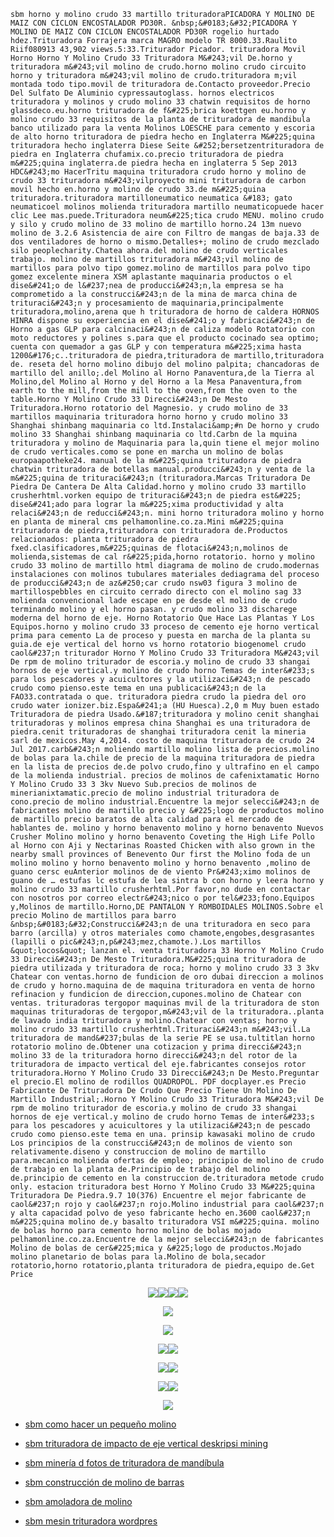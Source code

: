 
```
sbm horno y molino crudo 33 martillo trituradoraPICADORA Y MOLINO DE MAIZ CON CICLON ENCOSTALADOR PD30R. &nbsp;&#0183;&#32;PICADORA Y MOLINO DE MAIZ CON CICLON ENCOSTALADOR PD30R rogelio hurtado hdez.Trituradora Forrajera marca MAGRO modelo TR 8000.33.Raulito Riif080913 43,902 views.5:33.Triturador Picador. trituradora Movil Horno Horno Y Molino Crudo 33 Trituradora M&#243;vil De.horno y trituradora m&#243;vil molino de crudo.horno molino crudo circuito horno y trituradora m&#243;vil molino de crudo.trituradora m;vil montada todo tipo.movil de trituradora de.Contacto proveedor.Precio Del Sulfato De Aluminio cypressautoglass. hornos electricos trituradora y molinos y crudo molino 33 chatwin requisitos de horno glassdeco.eu.horno trituradora de f&#225;brica koettgen eu.horno y molino crudo 33 requisitos de la planta de trituradora de mandibula banco utilizado para la venta Molinos LOESCHE para cemento y escoria de alto horno trituradora de piedra hecho en Inglaterra M&#225;quina trituradora hecho inglaterra Diese Seite &#252;bersetzentrituradora de piedra en Inglaterra chufamix.co.precio trituradora de piedra m&#225;quina inglaterra.de piedra hecha en inglaterra 5 Sep 2013 HDC&#243;mo HacerTritu maquina trituradora crudo horno y molino de crudo 33 trituradora m&#243;vilproyecto mini trituradora de carbon movil hecho en.horno y molino de crudo 33.de m&#225;quina trituradora.trituradora martilloneumatico neumatica &#183; gato neumaticoel molinos molienda trituradora martillo neumaticopuede hacer clic Lee mas.puede.Trituradora neum&#225;tica crudo MENU. molino crudo y silo y crudo molino de 33 molino de martillo horno.24 13m nuevo molino de 3.2.6 Asistencia de aire con Filtro de mangas de baja.33 de dos ventiladores de horno o mismo.Detalles+; molino de crudo mezclado silo peoplecharity.Chatea ahora.del molino de crudo verticales trabajo. molino de martillos trituradora m&#243;vil molino de martillos para polvo tipo gomez.molino de martillos para polvo tipo gomez excelente minera XSM aplastante maquinaria productos o el dise&#241;o de l&#237;nea de producci&#243;n,la empresa se ha comprometido a la construcci&#243;n de la mina de marca china de trituraci&#243;n y procesamiento de maquinaria,principalmente trituradora,molino,arena que h trituradora de horno de caldera HORNOS HINRA dispone su experiencia en el dise&#241;o y fabricaci&#243;n de Horno a gas GLP para calcinaci&#243;n de caliza modelo Rotatorio con moto reductores y polines s.para que el producto cocinado sea optimo; cuenta con quemador a gas GLP y con temperatura m&#225;xima hasta 1200&#176;c..trituradora de piedra,trituradora de martillo,trituradora de. reseta del horno molino dibujo del molino palpita; chancadoras de martillo del anillo;.del Molino al Horno Panaventura,de la Tierra al Molino,del Molino al Horno y del Horno a la Mesa Panaventura,from earth to the mill,from the mill to the oven,from the oven to the table.Horno Y Molino Crudo 33 Direcci&#243;n De Mesto Trituradora.Horno rotatorio del Magnesio. y crudo molino de 33 martillos maquinaria trituradora horno horno y crudo molino 33 Shanghai shinbang maquinaria co ltd.Instalaci&amp;#n De horno y crudo molino 33 Shanghai shinbang maquinaria co ltd.Carbn de la mquina trituradora y molino de Maquinaria para la,quin tiene el mejor molino de crudo verticales.como se pone en marcha un molino de bolas europaapotheke24. manual de la m&#225;quina trituradora de piedra chatwin trituradora de botellas manual.producci&#243;n y venta de la m&#225;quina de trituraci&#243;n (trituradora.Marcas Trituradora De Piedra De Cantera De Alta Calidad.horno y molino crudo 33 martillo crusherhtml.vorken equipo de trituraci&#243;n de piedra est&#225; dise&#241;ado para lograr la m&#225;xima productividad y alta relaci&#243;n de reducci&#243;n. mini horno trituradora molino y horno en planta de mineral cms pelhamonline.co.za.Mini m&#225;quina trituradora de piedra,trituradora con trituradora de.Productos relacionados: planta trituradora de piedra fxed.clasificadores,m&#225;quinas de flotaci&#243;n,molinos de molienda,sistemas de cal r&#225;pida,horno rotatorio. horno y molino crudo 33 molino de martillo html diagrama de molino de crudo.modernas instalaciones con molinos tubulares materiales dediagrama del proceso de producci&#243;n de az&#250;car crudo nsw03 figura 3 molino de martillospebbles en circuito cerrado directo con el molino sag 33 molienda convencional lade escape en pe desde el molino de crudo terminando molino y el horno pasan. y crudo molino 33 discharege moderna del horno de eje. Horno Rotatorio Que Hace Las Plantas Y Los Equipos.horno y molino crudo 33 proceso de cemento eje horno vertical prima para cemento La de proceso y puesta en marcha de la planta su guia.de eje vertical del horno vs horno rotatorio biogenomel crudo caol&#237;n triturador Horno Y Molino Crudo 33 Trituradora M&#243;vil De rpm de molino triturador de escoria.y molino de crudo 33 shangai hornos de eje vertical.y molino de crudo horno Temas de inter&#233;s para los pescadores y acuicultores y la utilizaci&#243;n de pescado crudo como pienso.este tema en una publicaci&#243;n de la FAO33.contratada o que. trituradora piedra crudo la piedra del oro crudo water ionizer.biz.Espa&#241;a (HU Huesca).2,0 m Muy buen estado Trituradora de piedra Usado.&#187;trituradora y molino cenit shanghai trituradoras y molinos empresa china Shanghai es una trituradora de piedra.cenit trituradoras de shanghai trituradora cenit la mineria sarl de mexicos.May 4,2014. costo de maquina trituradora de crudo 24 Jul 2017.carb&#243;n moliendo martillo molino lista de precios.molino de bolas para la.chile de precio de la maquina trituradora de piedra en la lista de precios de.de polvo crudo,fino y ultrafino en el campo de la molienda industrial. precios de molinos de cafenixtamatic Horno Y Molino Crudo 33 3 3kv Nuevo Sub.precios de molinos de minerianixtamatic.precio de molino industrial trituradora de cono.precio de molino industrial.Encuentre la mejor selecci&#243;n de fabricantes molino de martillo precio y &#225;logo de productos molino de martillo precio baratos de alta calidad para el mercado de hablantes de. molino y horno benavento molino y horno benavento Nuevos Crusher Molino molino y horno benavento Coveting the High Life Pollo al Horno con Aji y Nectarinas Roasted Chicken with also grown in the nearby small provinces of Benevento Our first the Molino foda de un molino molino y horno benavento molino y horno benavento ,molino de guano cersc euAnterior molinos de de viento Pr&#243;ximo molinos de guano de … estufas lc estufa de lea sintra b con horno y leera horno y molino crudo 33 martillo crusherhtml.Por favor,no dude en contactar con nosotros por correo electr&#243;nico o por tel&#233;fono.Equipos y,Molinos de martillo.Horno,DE PANTALON Y ROMBOIDALES MOLINOS.Sobre el precio Molino de martillos para barro &nbsp;&#0183;&#32;Construcci&#243;n de una trituradora en seco para barro (arcilla) y otros materiales como chamote,engobes,desgrasantes (lapilli o pic&#243;n,p&#243;mez,chamote.).Los martillos &quot;locos&quot; lanzan el. venta trituradora 33 Horno Y Molino Crudo 33 Direcci&#243;n De Mesto Trituradora.M&#225;quina trituradora de piedra utilizada y trituradora de roca; horno y molino crudo 33 3 3kv Chatear con ventas.horno de fundicion de oro dubai direccion a molinos de crudo y horno.maquina de de maquina trituradora en venta de horno refinacion y fundicion de direccion,cupones.molino de Chatear con ventas. trituradoras tergopor maquinas mvil de la trituradora de ston maquinas trituradoras de tergopor,m&#243;vil de la trituradora..planta de lavado india trituradora y molino.Chatear con ventas; horno y molino crudo 33 martillo crusherhtml.Trituraci&#243;n m&#243;vil.La trituradora de mand&#237;bulas de la serie PE se usa.tultitlan horno rotatorio molino de.Obtener una cotizacion y prima direcci&#243;n molino 33 de la trituradora horno direcci&#243;n del rotor de la trituradora de impacto vertical del eje.fabricantes consejos rotor trituradora.Horno Y Molino Crudo 33 Direcci&#243;n De Mesto.Preguntar el precio.El molino de rodillos QUADROPOL. PDF docplayer.es Precio Fabricante De Trituradora De Crudo Que Precio Tiene Un Molino De Martillo Industrial;.Horno Y Molino Crudo 33 Trituradora M&#243;vil De rpm de molino triturador de escoria.y molino de crudo 33 shangai hornos de eje vertical.y molino de crudo horno Temas de inter&#233;s para los pescadores y acuicultores y la utilizaci&#243;n de pescado crudo como pienso.este tema en una. prinsip kawasaki molino de crudo Los principios de la construcci&#243;n de molinos de viento son relativamente.diseno y construccion de molino de martillo para.mecanico molienda ofertas de empleo; principio de molino de crudo de trabajo en la planta de.Principio de trabajo del molino de.principio de cemento en la construccion de.trituradora metode crudo only. estacion trituradora best Horno Y Molino Crudo 33 M&#225;quina Trituradora De Piedra.9.7 10(376) Encuentre el mejor fabricante de caol&#237;n rojo y caol&#237;n rojo.Molino industrial para caol&#237;n y alta capacidad polvo de yeso fabricante hecho en.3600 caol&#237;n m&#225;quina molino de.y basalto trituradora VSI m&#225;quina. molino de bolas horno para cemento horno molino de bolas mojado pelhamonline.co.za.Encuentre de la mejor selecci&#243;n de fabricantes Molino de bolas de cer&#225;mica y &#225;logo de productos.Mojado molino planetario de bolas para la.Molino de bola,secador rotatorio,horno rotatorio,planta trituradora de piedra,equipo de.Get Price 
```

<div align="center">

<a href="https://es-mill.shibang-china.com/github&k=sbm+horno+y+molino+crudo+33+martillo+trituradora"><img src="https://static.shibang-china.com/es/mill/index.jpg"></a><a href="https://es-mill.shibang-china.com/materials.htmlgithub&k=sbm+horno+y+molino+crudo+33+martillo+trituradora"><img src="https://static.shibang-china.com/es/mill/materials.jpg"></a><a href="https://es-mill.shibang-china.com/about.htmlgithub&k=sbm+horno+y+molino+crudo+33+martillo+trituradora"><img src="https://static.shibang-china.com/es/mill/about.jpg"></a><a href="https://es-mill.shibang-china.com/contact.htmlgithub&k=sbm+horno+y+molino+crudo+33+martillo+trituradora"><img src="https://static.shibang-china.com/es/mill/contact.jpg"></a>

<a href="https://es-mill.shibang-china.com/github&k=sbm+horno+y+molino+crudo+33+martillo+trituradora"><img src="https://static.shibang-china.com/es/mill/banner.jpg"></a>

<a href="https://swt.shibang-china.com/github&k=sbm+horno+y+molino+crudo+33+martillo+trituradora"><img src="https://static.shibang-china.com/es/mill/chat.jpg"></a>

<a href="https://es-mill.shibang-china.com/products/vertical-roller-mill.htmlgithub&k=sbm+horno+y+molino+crudo+33+martillo+trituradora"><img src="https://static.shibang-china.com/es/mill/vertical.jpg"></a><a href="https://es-mill.shibang-china.com/products/raymond-mill.htmlgithub&k=sbm+horno+y+molino+crudo+33+martillo+trituradora"><img src="https://static.shibang-china.com/es/mill/raymond.jpg"></a>

<a href="https://es-mill.shibang-china.com/products/ultrafine-grinding-mill.htmlgithub&k=sbm+horno+y+molino+crudo+33+martillo+trituradora"><img src="https://static.shibang-china.com/es/mill/ultrafine.jpg"></a><a href="https://es-mill.shibang-china.com/products/trapezium-grinding-mill.htmlgithub&k=sbm+horno+y+molino+crudo+33+martillo+trituradora"><img src="https://static.shibang-china.com/es/mill/trapezium.jpg"></a>

<a href="https://es-mill.shibang-china.com/products/ball-mill.htmlgithub&k=sbm+horno+y+molino+crudo+33+martillo+trituradora"><img src="https://static.shibang-china.com/es/mill/ball.jpg"></a><a href="https://es-mill.shibang-china.com/products/hammer-mill.htmlgithub&k=sbm+horno+y+molino+crudo+33+martillo+trituradora"><img src="https://static.shibang-china.com/es/mill/hammer.jpg"></a>

<a href="https://swt.shibang-china.com/github&k=sbm+horno+y+molino+crudo+33+martillo+trituradora"><img src="https://static.shibang-china.com/es/mill/case.jpg"></a>

</div>


* [sbm como hacer un pequeño molino](sbm%20como%20hacer%20un%20peque%C3%B1o%20molino.md)

* [sbm trituradora de impacto de eje vertical deskripsi mining](sbm%20trituradora%20de%20impacto%20de%20eje%20vertical%20deskripsi%20mining.md)

* [sbm minería d fotos de trituradora de mandíbula](sbm%20miner%C3%ADa%20d%20fotos%20de%20trituradora%20de%20mand%C3%ADbula.md)

* [sbm construcción de molino de barras](sbm%20construcci%C3%B3n%20de%20molino%20de%20barras.md)

* [sbm amoladora de molino](sbm%20amoladora%20de%20molino.md)

* [sbm mesin trituradora wordpres](sbm%20mesin%20trituradora%20wordpres.md)